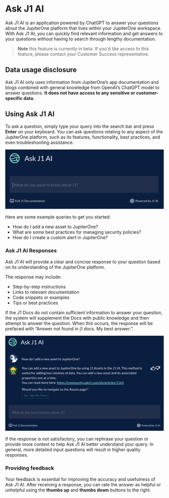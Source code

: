 # Ask J1 AI

Ask J1 AI is an application powered by ChatGPT to answer your questions about the JupiterOne platform that lives within your JupiterOne workspace. With Ask J1 AI, you can quickly find relevant information and get answers to your questions without having to search through lengthy documentation.

> **Note** this feature is currently in beta. If you'd like access to this feature, please contact your Customer Success representative. 

## Data usage disclosure

Ask J1 AI only uses information from JupiterOne’s app documentation and blogs combined with general knowledge from OpenAI’s ChatGPT model to answer questions. **It does not have access to any sensitive or customer-specific data.**

## Using Ask J1 AI

To ask a question, simply type your query into the search bar and press **Enter** on your keyboard. You can ask questions relating to any aspect of the JupiterOne platform, such as its features, functionality, best practices, and even troubleshooting assistance.

![](../assets/askj1-ai-search-bar.png)

Here are some example queries to get you started:

- How do I add a new asset to JupiterOne?
- What are some best practices for managing security policies?
- How do I create a custom alert in JupiterOne?

### Ask J1 AI Responses

Ask J1 AI will provide a clear and concise response to your question based on its understanding of the JupiterOne platform. 

The response may include:
- Step-by-step instructions
- Links to relevant documentation
- Code snippets or examples
- Tips or best practices

If the J1 Docs do not contain sufficient information to answer your question, the system will supplement the Docs with public knowledge and then attempt to answer the question. When this occurs, the response will be prefaced with “Answer not found in j1 docs. My best answer:”.

![](..assets/../../assets/askj1-ai-answer.png)

If the response is not satisfactory, you can rephrase your question or provide more context to help Ask J1 AI better understand your query. In general, more detailed input questions will result in higher quality responses.

### Providing feedback

Your feedback is essential for improving the accuracy and usefulness of Ask J1 AI. After receiving a response, you can rate the answer as helpful or unhelpful using the **thumbs up** and **thumbs down** buttons to the right. 




